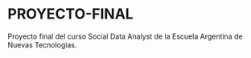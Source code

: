 # PROYECTO-FINAL

Proyecto final del curso Social Data Analyst de la Escuela Argentina de Nuevas Tecnologias.
